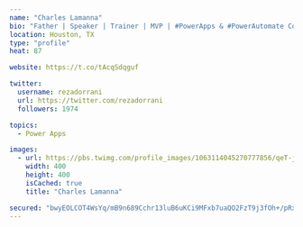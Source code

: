 ```yaml
---
name: "Charles Lamanna"
bio: "Father | Speaker | Trainer | MVP | #PowerApps & #PowerAutomate Community Super User | YouTuber Right-pointing triangle http://youtube.com/c/rezadorrani | Learn - Share - Clockwise rightwards and leftwards open circle arrows"
location: Houston, TX
type: "profile"
heat: 87

website: https://t.co/tAcqSdqguf

twitter:
  username: rezadorrani
  url: https://twitter.com/rezadorrani
  followers: 1974

topics:
  - Power Apps

images:
  - url: https://pbs.twimg.com/profile_images/1063114045270777856/qeT-jpWr_400x400.jpg
    width: 400
    height: 400
    isCached: true
    title: "Charles Lamanna"

secured: "bwyEOLCOT4WsYq/mB9n689Cchr13luB6uKCi9MFxb7uaQO2FzT9j3fOh+/pRxMNG+5CIK8s2wo5+StstEqhzRzB+nBsYNP30cc6dIQRmhvaktDflPDfoX9DobM7iBKi8MdhkukcOvBi+D/6L3mevcPsBDxPw6n7ti608ydoTQfNxh00PiyzIiCb45ZP06XrB0D2WcTEcPN77BlgJBPTZTCeEFGo+8goqHb15WPREK9Y4w2J3GgybmgTZrdk1Jgb++wdOQ90ayjfw/kQXs9QYjyKotA59/eXxJEx0ogNETfG2omZY6wAo4uRQ9a8vAJ0va5oNJ9qH8EW+SsM6MxqcuEVFlkZzUecr/hPlzB4L5UyxpodMD+3ROqYeE+PBMbZwO/iSwPtMRWrygSNOQRYIPehcwYCwAe7irFlXteFDOJY=;hVpiQct1JC8D341xxNND2g=="
---
```


